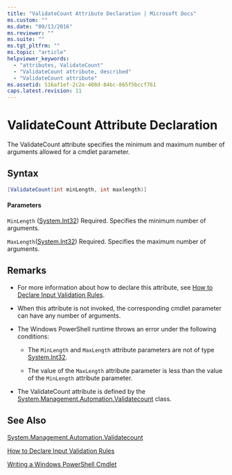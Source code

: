 ```yaml
---
title: "ValidateCount Attribute Declaration | Microsoft Docs"
ms.custom: ""
ms.date: "09/13/2016"
ms.reviewer: ""
ms.suite: ""
ms.tgt_pltfrm: ""
ms.topic: "article"
helpviewer_keywords:
  - "attributes, ValidateCount"
  - "ValidateCount attribute, described"
  - "ValidateCount attribute"
ms.assetid: 516af1ef-2c2e-408d-84bc-865f5bccf761
caps.latest.revision: 11
---
```

# ValidateCount Attribute Declaration

The ValidateCount attribute specifies the minimum and maximum number of arguments allowed for a cmdlet parameter.

## Syntax

```csharp
[ValidateCount(int minLength, int maxlength)]
```

#### Parameters

`MinLength` ([System.Int32](/dotnet/api/System.Int32))
Required. Specifies the minimum number of arguments.

`MaxLength`([System.Int32](/dotnet/api/System.Int32))
Required. Specifies the maximum number of arguments.

## Remarks

- For more information about how to declare this attribute, see [How to Declare Input Validation Rules](http://msdn.microsoft.com/en-us/544c2100-62ba-4be4-b2a2-cc0d4e4fc45b).

- When this attribute is not invoked, the corresponding cmdlet parameter can have any number of arguments.

- The Windows PowerShell runtime throws an error under the following conditions:

    - The `MinLength` and `MaxLength` attribute parameters are not of type [System.Int32](/dotnet/api/System.Int32).

    - The value of the `MaxLength` attribute parameter is less than the value of the `MinLength` attribute parameter.

- The ValidateCount attribute is defined by the [System.Management.Automation.Validatecount](/dotnet/api/System.Management.Automation.ValidateCount) class.

## See Also

[System.Management.Automation.Validatecount](/dotnet/api/System.Management.Automation.ValidateCount)

[How to Declare Input Validation Rules](http://msdn.microsoft.com/en-us/544c2100-62ba-4be4-b2a2-cc0d4e4fc45b)

[Writing a Windows PowerShell Cmdlet](./writing-a-windows-powershell-cmdlet.md)
